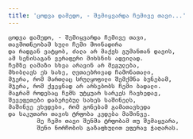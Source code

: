 ```yaml
---
title: 'ცოდვა დამედო, - შემიყვარდა ჩემივე თავი...'
---
```


    ცოდვა დამედო, - შემიყვარდა ჩემივე თავი,
    თავმოთნეობამ სული ჩემი მოინადირა
    და რადგან ვატყობ, ძალა არ მაქვს გუმანთან დავის,
    ამ სენისაგან ვერაფერი მიხსნის ადვილად.
    ჩემზე ლამაზი სხვა არავინ არ მეგულება,
    მხიბლავს ეს სახე, ღვთაებრივად ჩამონათალი,
    მჯერა, რომ მართლაც სრულყოფილი შემქმნა ბუნებამ,
    მჯერა, რომ ქვეყნად არ არსებობს ჩემი ბადალი.
    მაგრამ როდესაც ჩემს უტყუარ სარკეს ჩავხედავ,
    შევეფეთები დაბერებულ სახეს საშინელს,
    მაშინვე ვხვდები, რომ გონებამ გამათავხედა
    და საკუთარი თავის ტრფობა კვდება მაშინვე.
            მე ჩემი თავი შენმა ტრფობამ თუ შემაყვარა,
            შენი ნორჩობის გაზაფხულით ვფერავ ჭაღარას.
